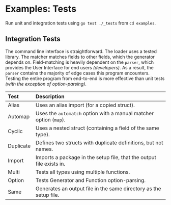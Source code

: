 # Examples: Tests

Run unit and integration tests using `go test ./_tests` from `cd examples`.

## Integration Tests

The command line interface is straightforward. The loader uses a tested library. The matcher matches fields to other fields, which the generator depends on. Field-matching is heavily dependent on the `parser`, which provides the User Interface for end users _(developers)_. As a result, the `parser` contains the majority of edge cases this program encounters. Testing the entire program from end-to-end is more effective than unit tests _(with the exception of option-parsing)_.

| Test      | Description                                                          |
| :-------- | :------------------------------------------------------------------- |
| Alias     | Uses an alias import (for a copied struct).                          |
| Automap   | Uses the `automatch` option with a manual matcher option (`map`).    |
| Cyclic    | Uses a nested struct (containing a field of the same type).          |
| Duplicate | Defines two structs with duplicate definitions, but not names.       |
| Import    | Imports a package in the setup file, that the output file exists in. |
| Multi     | Tests all types using multiple functions.                            |
| Option    | Tests Generator and Function option-parsing.                         |
| Same      | Generates an output file in the same directory as the setup file.    |

